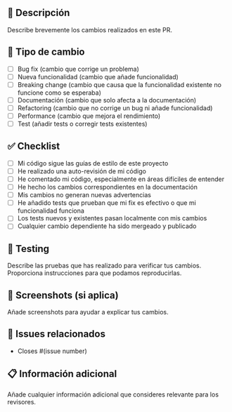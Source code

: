 ## 📝 Descripción

Describe brevemente los cambios realizados en este PR.

## 🔧 Tipo de cambio

- [ ] Bug fix (cambio que corrige un problema)
- [ ] Nueva funcionalidad (cambio que añade funcionalidad)
- [ ] Breaking change (cambio que causa que la funcionalidad existente no funcione como se esperaba)
- [ ] Documentación (cambio que solo afecta a la documentación)
- [ ] Refactoring (cambio que no corrige un bug ni añade funcionalidad)
- [ ] Performance (cambio que mejora el rendimiento)
- [ ] Test (añadir tests o corregir tests existentes)

## ✅ Checklist

- [ ] Mi código sigue las guías de estilo de este proyecto
- [ ] He realizado una auto-revisión de mi código
- [ ] He comentado mi código, especialmente en áreas difíciles de entender
- [ ] He hecho los cambios correspondientes en la documentación
- [ ] Mis cambios no generan nuevas advertencias
- [ ] He añadido tests que prueban que mi fix es efectivo o que mi funcionalidad funciona
- [ ] Los tests nuevos y existentes pasan localmente con mis cambios
- [ ] Cualquier cambio dependiente ha sido mergeado y publicado

## 🧪 Testing

Describe las pruebas que has realizado para verificar tus cambios. Proporciona instrucciones para que podamos reproducirlas.

## 📸 Screenshots (si aplica)

Añade screenshots para ayudar a explicar tus cambios.

## 🔗 Issues relacionados

- Closes #(issue number)

## 📋 Información adicional

Añade cualquier información adicional que consideres relevante para los revisores.
